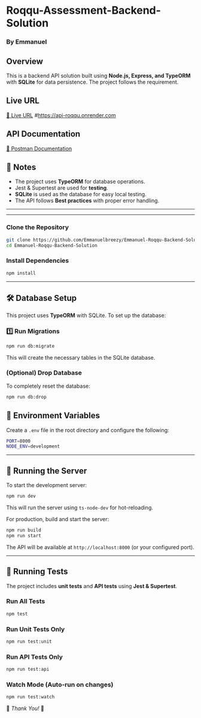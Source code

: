 # Roqqu-Assessment-Backend-Solution

### By Emmanuel

## Overview

This is a backend API solution built using **Node.js, Express, and TypeORM** with **SQLite** for data persistence. The project follows the requirement.

## Live URL

[🚀 Live URL](https://api-roqqu.onrender.com) #https://api-roqqu.onrender.com

## API Documentation

[📄 Postman Documentation](https://documenter.getpostman.com/view/18783154/2sAYdkJ9qZ)

## 📌 Notes

- The project uses **TypeORM** for database operations.
- Jest & Supertest are used for **testing**.
- **SQLite** is used as the database for easy local testing.
- The API follows **Best practices** with proper error handling.
---

---
### Clone the Repository

```sh
git clone https://github.com/Emmanuelbreezy/Emmanuel-Roqqu-Backend-Solution
cd Emmanuel-Roqqu-Backend-Solution
```

### Install Dependencies

```sh
npm install
```

---

## 🛠️ Database Setup

This project uses **TypeORM** with SQLite. To set up the database:

### 1️⃣ Run Migrations

```sh
npm run db:migrate
```

This will create the necessary tables in the SQLite database.

### (Optional) Drop Database

To completely reset the database:

```sh
npm run db:drop
```

## 📌 Environment Variables

Create a `.env` file in the root directory and configure the following:

```sh
PORT=8000
NODE_ENV=development
```

---

## 🚀 Running the Server

To start the development server:

```sh
npm run dev
```

This will run the server using `ts-node-dev` for hot-reloading.

For production, build and start the server:

```sh
npm run build
npm run start
```

The API will be available at `http://localhost:8000` (or your configured port).

---

## 🧪 Running Tests

The project includes **unit tests** and **API tests** using **Jest & Supertest**.

### Run All Tests

```sh
npm test
```

### Run Unit Tests Only

```sh
npm run test:unit
```

### Run API Tests Only

```sh
npm run test:api
```

### Watch Mode (Auto-run on changes)

```sh
npm run test:watch
```



🎯 _Thank You!_ 🚀
